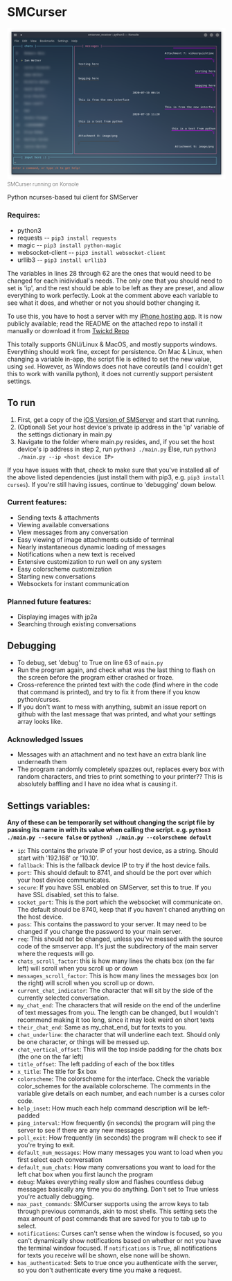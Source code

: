 # SMCurser

![What it looks like](smserver_receiver.png)
<span style="font-weight: 200; font-size: 12px;">SMCurser running on Konsole</span>

Python ncurses-based tui client for SMServer

### Requires:
 - python3
 - requests -- `pip3 install requests`
 - magic -- `pip3 install python-magic`
 - websocket-client -- `pip3 install websocket-client`
 - urllib3 -- `pip3 install urllib3`

The variables in lines 28 through 62 are the ones that would need to be changed for each inidividual's needs. The only one that you should need to set is 'ip', and the rest should be able to be left as they are preset, and allow everything to work perfectly. Look at the comment above each variable to see what it does, and whether or not you should bother changing it.

To use this, you have to host a server with my [iPhone hosting app](https://github.com/iandwelker/smserver). It is now publicly available; read the README on the attached repo to install it manually or download it from [Twickd Repo](repo.twickd.com)

This totally supports GNU/Linux & MacOS, and mostly supports windows. Everything should work fine, except for persistence. On Mac & Linux, when changing a variable in-app, the script file is edited to set the new value, using `sed`. However, as Windows does not have coreutils (and I couldn't get this to work with vanilla python), it does not currently support persistent settings.

## To run

1. First, get a copy of the [iOS Version of SMServer](https://github.com/iandwelker/smserver) and start that running.
2. (Optional) Set your host device's private ip address in the 'ip' variable of the settings dictionary in main.py
3. Navigate to the folder where main.py resides, and, if you set the host device's ip address in step 2, run `python3 ./main.py` Else, run `python3 ./main.py --ip <host device IP>`

If you have issues with that, check to make sure that you've installed all of the above listed dependencies (just install them with pip3, e.g. `pip3 install curses`). If you're still having issues, continue to 'debugging' down below.

### Current features:
 - Sending texts & attachments
 - Viewing available conversations
 - View messages from any conversation
 - Easy viewing of image attachments outside of terminal
 - Nearly instantaneous dynamic loading of messages
 - Notifications when a new text is received
 - Extensive customization to run well on any system
 - Easy colorscheme customization
 - Starting new conversations
 - Websockets for instant communication

### Planned future features:
 - Displaying images with jp2a
 - Searching through existing conversations

## Debugging
- To debug, set 'debug' to True on line 63 of `main.py`
- Run the program again, and check what was the last thing to flash on the screen before the program either crashed or froze.
- Cross-reference the printed text with the code (find where in the code that command is printed), and try to fix it from there if you know python/curses.
- If you don't want to mess with anything, submit an issue report on github with the last message that was printed, and what your settings array looks like.

### Acknowledged Issues
- Messages with an attachment and no text have an extra blank line underneath them
- The program randomly completely spazzes out, replaces every box with random characters, and tries to print something to your printer?? This is absolutely baffling and I have no idea what is causing it.

## Settings variables:
**Any of these can be temporarily set without changing the script file by passing its name in with its value when calling the script. e.g. `python3 ./main.py --secure false` or `python3 ./main.py --colorscheme default`**

- `ip`: This contains the private IP of your host device, as a string. Should start with '192.168' or '10.10'.
- `fallback`: This is the fallback device IP to try if the host device fails.
- `port`: This should default to 8741, and should be the port over which your host device communicates.
- `secure`: If you have SSL enabled on SMServer, set this to true. If you have SSL disabled, set this to false.
- `socket_port`: This is the port which the websocket will communicate on. The default should be 8740, keep that if you haven't chaned anything on the host device.
- `pass`: This contains the password to your server. It may need to be changed if you change the password to your main server.
- `req`: This should not be changed, unless you've messed with the source code of the smserver app. It's just the subdirectory of the main server where the requests will go.
- `chats_scroll_factor`: this is how many lines the chats box (on the far left) will scroll when you scroll up or down
- `messages_scroll_factor`: This is how many lines the messages box (on the right) will scroll when you scroll up or down.
- `current_chat_indicator`: The character that will sit by the side of the currently selected conversation.
- `my_chat_end`: The characters that will reside on the end of the underline of text messages from you. The length can be changed, but I wouldn't recommend making it too long, since it may look weird on short texts
- `their_chat_end`: Same as my_chat_end, but for texts to you.
- `chat_underline`: the character that will underline each text. Should only be one character, or things will be messed up.
- `chat_vertical_offset`: This will the top inside padding for the chats box (the one on the far left)
- `title_offset`: The left padding of each of the box titles
- `x_title`: The title for $x box
- `colorscheme`: The colorscheme for the interface. Check the variable color_schemes for the available colorscheme. The comments in the variable give details on each number, and each number is a curses color code.
- `help_inset`: How much each help command description will be left-padded
- `ping_interval`: How frequently (in seconds) the program will ping the server to see if there are any new messages
- `poll_exit`: How frequently (in seconds) the program will check to see if you're trying to exit.
- `default_num_messages`: How many messages you want to load when you first select each conversation
- `default_num_chats`: How many conversations you want to load for the left chat box when you first launch the program
- `debug`: Makes everything really slow and flashes countless debug messages basically any time you do anything. Don't set to True unless you're actually debugging.
- `max_past_commands`: SMCurser supports using the arrow keys to tab through previous commands, akin to most shells. This setting sets the max amount of past commands that are saved for you to tab up to select.
- `notifications`: Curses can't sense when the window is focused, so you can't dynamically show notifications based on whether or not you have the terminal window focused. If `notifications` is `True`, all notifications for texts you receive will be shown, else none will be shown.
- `has_authenticated`: Sets to true once you authenticate with the server, so you don't authenticate every time you make a request.
